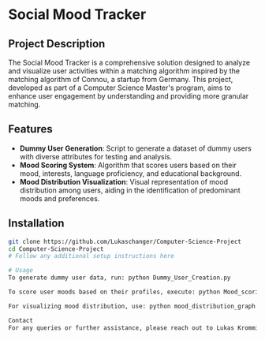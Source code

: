 # Social Mood Tracker

## Project Description
The Social Mood Tracker is a comprehensive solution designed to analyze and visualize user activities within a matching algorithm inspired by the matching algorithm of Connou, a startup from Germany. 
This project, developed as part of a Computer Science Master's program, aims to enhance user engagement by understanding and providing more granular matching.

## Features
- **Dummy User Generation**: Script to generate a dataset of dummy users with diverse attributes for testing and analysis.
- **Mood Scoring System**: Algorithm that scores users based on their mood, interests, language proficiency, and educational background.
- **Mood Distribution Visualization**: Visual representation of mood distribution among users, aiding in the identification of predominant moods and preferences.

## Installation
```bash
git clone https://github.com/Lukaschanger/Computer-Science-Project
cd Computer-Science-Project
# Follow any additional setup instructions here

# Usage
To generate dummy user data, run: python Dummy_User_Creation.py

To score user moods based on their profiles, execute: python Mood_scoring.py

For visualizing mood distribution, use: python mood_distribution_graph.py

Contact
For any queries or further assistance, please reach out to Lukas Kromminga at l.kromminga10@gmail.com.


